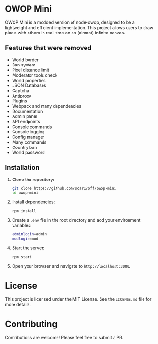 # OWOP Mini

OWOP Mini is a modded version of node-owop, designed to be a lightweight and efficient implementation. This project allows users to draw pixels with others in real-time on an (almost) infinite canvas.

## Features that were removed

- World border
- Ban system
- Pixel distance limit
- Moderator tools check
- World properties
- JSON Databases
- Captcha
- Antiproxy
- Plugins
- Webpack and many dependencies
- Documentation
- Admin panel
- API endpoints
- Console commands
- Console logging
- Config manager
- Many commands
- Country ban
- World password

## Installation

1. Clone the repository:
    ```sh
    git clone https://github.com/scar17off/owop-mini
    cd owop-mini
    ```

2. Install dependencies:
    ```sh
    npm install
    ```

3. Create a `.env` file in the root directory and add your environment variables:
    ```sh
    adminlogin=admin
    modlogin=mod
    ```

4. Start the server:
    ```sh
    npm start
    ```

5. Open your browser and navigate to `http://localhost:3000`.

# License

This project is licensed under the MIT License. See the `LICENSE.md` file for more details.

# Contributing

Contributions are welcome! Please feel free to submit a PR.